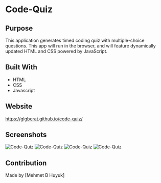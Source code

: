 # Code-Quiz

## Purpose
This application generates timed coding quiz with multiple-choice questions. This app will run in the browser, and will feature dynamically updated HTML and CSS powered by JavaScript.

## Built With
* HTML
* CSS
* Javascript

## Website
https://glgberat.github.io/code-quiz/

## Screenshots
![Code-Quiz](https://glgberat.github.io/code-quiz/screenshots0.png)
![Code-Quiz](https://glgberat.github.io/code-quiz/screenshots1.png)
![Code-Quiz](https://glgberat.github.io/code-quiz/screenshots2.png)
![Code-Quiz](https://glgberat.github.io/code-quiz/screenshots3.png)


## Contribution
Made by [Mehmet B Huyuk]